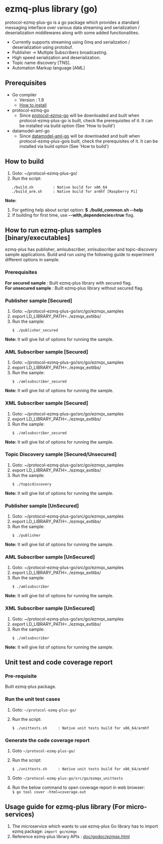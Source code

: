# ezmq-plus library (go)

protocol-ezmq-plus-go is a go package which provides a standard messaging interface over various data streaming
and serialization / deserialization middlewares along with some added functionalities.</br>
  - Currently supports streaming using 0mq and serialization / deserialization using protobuf.
  - Publisher -> Multiple Subscribers broadcasting.
  - High speed serialization and deserialization.
  - Topic name discovery [TNS]. 
  - Automation Markup language [AML]

## Prerequisites ##
- Go compiler
  - Version : 1.9
  - [How to install](https://golang.org/doc/install)
- protocol-ezmq-go
  - Since [protocol-ezmq-go](https://github.sec.samsung.net/RS7-EdgeComputing/protocol-ezmq-go) will be downloaded and built when protocol-ezmq-plus-go is built, check the prerequisites of it. It can be installed via build option (See 'How to build')
- datamodel-aml-go
  - Since [datamodel-aml-go](https://github.sec.samsung.net/RS7-EdgeComputing/datamodel-aml-go) will be downloaded and built when protocol-ezmq-plus-gois built, check the prerequisites of it. It can be installed via build option (See 'How to build')

## How to build ##
1. Goto: ~/protocol-ezmq-plus-go/
2. Run the script:

```
   ./build.sh         : Native build for x86_64
   ./build_arm.sh     : Native build for armhf [Raspberry Pi]
```
   
**Note:** </br>
1. For getting help about script option: **$ ./build_common.sh --help** </br>
2. If building for first time, use **--with_dependencies=true** flag.

## How to run ezmq-plus samples [binary/executables] ##
ezmq-plus has publisher, amlsubscriber, xmlsubscriber and topic-discovery sample applications. Build and run using the following guide to experiment different options in sample.

### Prerequisites ###
 **For secured sample** : Built ezmq-plus library with secured flag.</br>
 **For unsecured sample** : Built ezmq-plus library without secured flag.</br>

### Publisher sample [Secured] ###
1. Goto: ~/protocol-ezmq-plus-go/src/go/ezmqx_samples
2. export LD_LIBRARY_PATH=../ezmqx_extlibs/
3. Run the sample:
    ```
    $ ./publisher_secured
    ```
**Note:** It will give list of options for running the sample. 

### AML Subscriber sample [Secured] ###
1. Goto: ~/protocol-ezmq-plus-go/src/go/ezmqx_samples
2. export LD_LIBRARY_PATH=../ezmqx_extlibs/
3. Run the sample:
    ```
    $ ./amlsubscriber_secured
    ```
**Note:** It will give list of options for running the sample.  

### XML Subscriber sample [Secured] ###
1. Goto: ~/protocol-ezmq-plus-go/src/go/ezmqx_samples
2. export LD_LIBRARY_PATH=../ezmqx_extlibs/
3. Run the sample:
    ```
    $ ./xmlsubscriber_secured
    ```
**Note:** It will give list of options for running the sample. 
 
### Topic Discovery sample [Secured/Unsecured] ###
1. Goto: ~/protocol-ezmq-plus-go/src/go/ezmqx_samples
2. export LD_LIBRARY_PATH=../ezmqx_extlibs/
3. Run the sample:
    ```
    $ ./topicdiscovery
    ```
**Note:** It will give list of options for running the sample. 

### Publisher sample [UnSecured]  ###
1. Goto: ~/protocol-ezmq-plus-go/src/go/ezmqx_samples
2. export LD_LIBRARY_PATH=../ezmqx_extlibs/
3. Run the sample:
    ```
    $ ./publisher
    ```
**Note:** It will give list of options for running the sample. 

### AML Subscriber sample [UnSecured]  ###
1. Goto: ~/protocol-ezmq-plus-go/src/go/ezmqx_samples
2. export LD_LIBRARY_PATH=../ezmqx_extlibs/
3. Run the sample:
    ```
    $ ./amlsubscriber
    ```
**Note:** It will give list of options for running the sample.  

### XML Subscriber sample [UnSecured]  ###
1. Goto: ~/protocol-ezmq-plus-go/src/go/ezmqx_samples
2. export LD_LIBRARY_PATH=../ezmqx_extlibs/
3. Run the sample:
    ```
    $ ./xmlsubscriber
    ```
**Note:** It will give list of options for running the sample. 

## Unit test and code coverage report

### Pre-requisite
Built ezmq-plus package.

### Run the unit test cases
1. Goto:  `~/protocol-ezmq-plus-go/`
2. Run the script:

   ```
   $ ./unittests.sh     : Native unit tests build for x86_64/armhf
   ```

### Generate the code coverage report
1. Goto `~/protocol-ezmq-plus-go/` </br>
2. Run the script:

   ```
   $ ./unittests.sh     : Native unit tests build for x86_64/armhf
   ```
3. Goto `~/protocol-ezmq-plus-go/src/go/ezmqx_unittests` </br>
4. Run the below command to open coverage report in web browser: </br>
     `$ go tool cover -html=coverage.out`

## Usage guide for ezmq-plus library (For micro-services) ##
1. The microservice which wants to use ezmq-plus Go library has to import ezmq package:
    `import go/ezmqx`
2. Reference ezmq-plus library APIs : [doc/godoc/ezmqx.html](doc/godoc/ezmqx.html)
